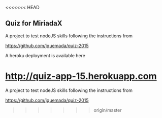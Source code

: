 <<<<<<< HEAD
<h2>Quiz for MiriadaX</h2>

A project to test nodeJS skills following the instructions from

https://github.com/jquemada/quiz-2015

A heroku deployment is available here

http://quiz-app-15.herokuapp.com
=======
A project to test nodeJS skills following the instructions from

https://github.com/jquemada/quiz-2015
>>>>>>> origin/master
